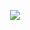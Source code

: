 <p align="center">
<img src="https://capsule-render.vercel.app/api?type=waving&color=timeGradient&height=300&&section=header&text=Hi There! I am Matriy&fontSize=90&fontAlign=50&fontAlignY=30&desc={SUB_TITLE}&descAlign=50&descSize=30&descAlignY=60&animation=twinkling" />
</p>
